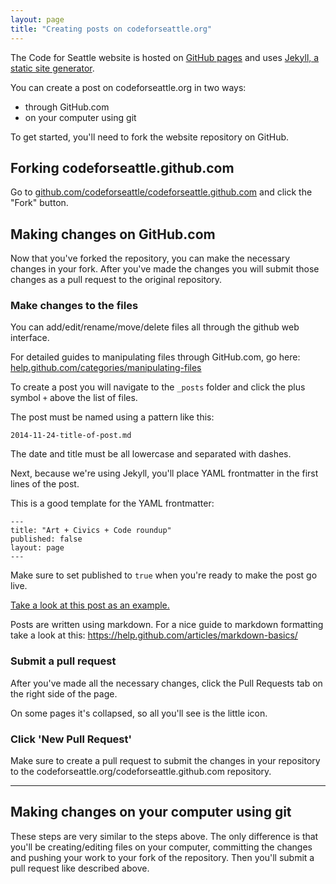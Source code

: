 ```yaml
---
layout: page
title: "Creating posts on codeforseattle.org"
---
```


The Code for Seattle website is hosted on [GitHub pages](https://pages.github.com/) and uses [Jekyll, a static site generator](http://jekyllrb.com/).

You can create a post on codeforseattle.org in two ways:

- through GitHub.com
- on your computer using git

To get started, you'll need to fork the website repository on GitHub.

## Forking codeforseattle.github.com

Go to [github.com/codeforseattle/codeforseattle.github.com](https://github.com/codeforseattle/codeforseattle.github.com) and click the "Fork" button.

## Making changes on GitHub.com

Now that you've forked the repository, you can make the necessary changes in your fork. After you've made the changes you will submit those changes as a pull request to the original repository.


### Make changes to the files
You can add/edit/rename/move/delete files all through the github web interface.

For detailed guides to manipulating files through GitHub.com, go here: [help.github.com/categories/manipulating-files](https://help.github.com/categories/manipulating-files/)

To create a post you will navigate to the `_posts` folder and click the plus symbol `+` above the list of files.

The post must be named using a pattern like this:

```
2014-11-24-title-of-post.md
```

The date and title must be all lowercase and separated with dashes.

Next, because we're using Jekyll, you'll place YAML frontmatter in the first lines of the post.

This is a good template for the YAML frontmatter:

```
---
title: "Art + Civics + Code roundup"
published: false
layout: page
---
```

Make sure to set published to `true` when you're ready to make the post go live.

[Take a look at this post as an example.](https://github.com/codeforseattle/codeforseattle.github.com/blob/master/_posts/2014-11-18-art-civics-code-roundup.md)

Posts are written using markdown. For a nice guide to markdown formatting take a look at this: https://help.github.com/articles/markdown-basics/

### Submit a pull request
After you've made all the necessary changes, click the Pull Requests tab on the right side of the page. 

On some pages it's collapsed, so all you'll see is the little icon.

### Click 'New Pull Request'

Make sure to create a pull request to submit the changes in your repository to the codeforseattle.org/codeforseattle.github.com repository.

---

## Making changes on your computer using git

These steps are very similar to the steps above. The only difference is that you'll be creating/editing files on your computer, committing the changes and pushing your work to your fork of the repository. Then you'll submit a pull request like described above.

